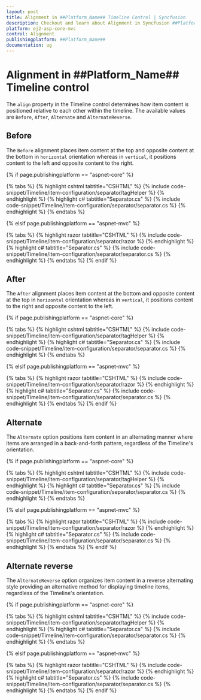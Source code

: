 ```yaml
---
layout: post
title: Alignment in ##Platform_Name## Timeline Control | Syncfusion
description: Checkout and learn about Alignment in Syncfusion ##Platform_Name## Timeline control of Syncfusion Essential JS 2 and more.
platform: ej2-asp-core-mvc
control: Alignment
publishingplatform: ##Platform_Name##
documentation: ug
---
```


# Alignment in ##Platform_Name## Timeline control

The `align` property in the Timeline control determines how item content is positioned relative to each other within the timeline. The available values are `Before`, `After`, `Alternate` and `AlternateReverse`.

## Before

The `Before` alignment places item content at the top and opposite content at the bottom in `horizontal` orientation whereas in `vertical`, it positions content to the left and opposite content to the right.

{% if page.publishingplatform == "aspnet-core" %}

{% tabs %}
{% highlight cshtml tabtitle="CSHTML" %}
{% include code-snippet/Timeline/item-configuration/separator/tagHelper %}
{% endhighlight %}
{% highlight c# tabtitle="Separator.cs" %}
{% include code-snippet/Timeline/item-configuration/separator/separator.cs %}
{% endhighlight %}
{% endtabs %}

{% elsif page.publishingplatform == "aspnet-mvc" %}

{% tabs %}
{% highlight razor tabtitle="CSHTML" %}
{% include code-snippet/Timeline/item-configuration/separator/razor %}
{% endhighlight %}
{% highlight c# tabtitle="Separator.cs" %}
{% include code-snippet/Timeline/item-configuration/separator/separator.cs %}
{% endhighlight %}
{% endtabs %}
{% endif %}

## After

The `After` alignment places item content at the bottom and opposite content at the top in `horizontal` orientation whereas in `vertical`, it positions content to the right and opposite content to the left.

{% if page.publishingplatform == "aspnet-core" %}

{% tabs %}
{% highlight cshtml tabtitle="CSHTML" %}
{% include code-snippet/Timeline/item-configuration/separator/tagHelper %}
{% endhighlight %}
{% highlight c# tabtitle="Separator.cs" %}
{% include code-snippet/Timeline/item-configuration/separator/separator.cs %}
{% endhighlight %}
{% endtabs %}

{% elsif page.publishingplatform == "aspnet-mvc" %}

{% tabs %}
{% highlight razor tabtitle="CSHTML" %}
{% include code-snippet/Timeline/item-configuration/separator/razor %}
{% endhighlight %}
{% highlight c# tabtitle="Separator.cs" %}
{% include code-snippet/Timeline/item-configuration/separator/separator.cs %}
{% endhighlight %}
{% endtabs %}
{% endif %}

## Alternate

The `Alternate` option positions item content in an alternating manner where items are arranged in a back-and-forth pattern, regardless of the Timeline's orientation.

{% if page.publishingplatform == "aspnet-core" %}

{% tabs %}
{% highlight cshtml tabtitle="CSHTML" %}
{% include code-snippet/Timeline/item-configuration/separator/tagHelper %}
{% endhighlight %}
{% highlight c# tabtitle="Separator.cs" %}
{% include code-snippet/Timeline/item-configuration/separator/separator.cs %}
{% endhighlight %}
{% endtabs %}

{% elsif page.publishingplatform == "aspnet-mvc" %}

{% tabs %}
{% highlight razor tabtitle="CSHTML" %}
{% include code-snippet/Timeline/item-configuration/separator/razor %}
{% endhighlight %}
{% highlight c# tabtitle="Separator.cs" %}
{% include code-snippet/Timeline/item-configuration/separator/separator.cs %}
{% endhighlight %}
{% endtabs %}
{% endif %}

## Alternate reverse

The `AlternateReverse` option organizes item content in a reverse alternating style providing an alternative method for displaying timeline items, regardless of the Timeline's orientation.

{% if page.publishingplatform == "aspnet-core" %}

{% tabs %}
{% highlight cshtml tabtitle="CSHTML" %}
{% include code-snippet/Timeline/item-configuration/separator/tagHelper %}
{% endhighlight %}
{% highlight c# tabtitle="Separator.cs" %}
{% include code-snippet/Timeline/item-configuration/separator/separator.cs %}
{% endhighlight %}
{% endtabs %}

{% elsif page.publishingplatform == "aspnet-mvc" %}

{% tabs %}
{% highlight razor tabtitle="CSHTML" %}
{% include code-snippet/Timeline/item-configuration/separator/razor %}
{% endhighlight %}
{% highlight c# tabtitle="Separator.cs" %}
{% include code-snippet/Timeline/item-configuration/separator/separator.cs %}
{% endhighlight %}
{% endtabs %}
{% endif %}